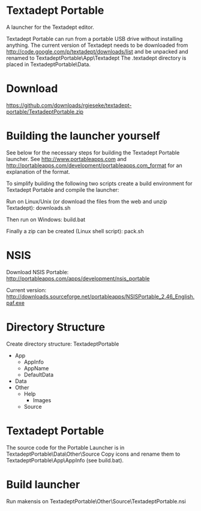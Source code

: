 Textadept Portable
==================

A launcher for the Textadept editor.

Textadept Portable can run from a portable USB
drive without installing anything. The current version of Textadept needs to
be downloaded from <http://code.google.com/p/textadept/downloads/list> and
be unpacked and renamed to TextadeptPortable\App\Textadept
The .textadept directory is placed in TextadeptPortable\Data.

Download
========
<https://github.com/downloads/rgieseke/textadept-portable/TextadeptPortable.zip>

Building the launcher yourself
==============================

See below for the necessary steps for building the Textadept Portable launcher.
See http://www.portableapps.com and
http://portableapps.com/development/portableapps.com_format for an
explanation of the format.

To simplify building the following two scripts create a build environment
for Textadept Portable and compile the launcher:

Run on Linux/Unix (or download the files from the web and unzip Textadept):
downloads.sh

Then run on Windows:
build.bat

Finally a zip can be created (Linux shell script):
pack.sh

NSIS
====
Download NSIS Portable:
http://portableapps.com/apps/development/nsis_portable

Current version:
http://downloads.sourceforge.net/portableapps/NSISPortable_2.46_English.paf.exe

Directory Structure
===================
Create directory structure:
TextadeptPortable
+ App
  + AppInfo
  + AppName
  + DefaultData
+ Data
+ Other
  + Help
    + Images
  + Source

Textadept Portable
==================
The source code for the Portable Launcher is in
TextadeptPortable\Data\Other\Source
Copy icons and rename them to TextadeptPortable\App\AppInfo (see build.bat).

Build launcher
==============
Run makensis on TextadeptPortable\Other\Source\TextadeptPortable.nsi
